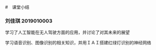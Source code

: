 #　课堂小结　

### 刘佳琪 2019010003 ##

学习了人工智能在无人驾驶方面的应用，并讨论了对其未来的展望

学习语音识别、图像识别的相关知识，并用ＩＡＩ搭建红绿灯识别的神经网络





